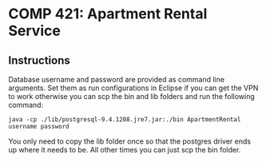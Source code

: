 # COMP 421: Apartment Rental Service

## Instructions

Database username and password are provided as command line arguments. Set them as run configurations in Eclipse if you can get the VPN to work otherwise you can scp the bin and lib folders and run the following command:

```
java -cp ./lib/postgresql-9.4.1208.jre7.jar:./bin ApartmentRental username password
```

You only need to copy the lib folder once so that the postgres driver ends up where it needs to be. All other times you can just scp the bin folder.
